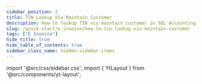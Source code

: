 ```yaml
---
sidebar_position: 2
title: TIN Lookup Via Maintain Customer
description: How to lookup TIN via maintain customer in SQL Accounting
slug: /quick-start/e-invoice/how-to-tin-lookup-via-maintain-customer
tags: ["E Invoice"]
hide_title: true 
hide_table_of_contents: true
sidebar_class_name: hidden-sidebar-items
---
```


import '@src/css/sidebar.css';
import { YtLayout } from '@src/components/yt-layout';

<YtLayout 
    videoId="EMpDTDBVB2o"
/>  
